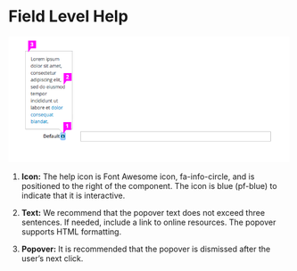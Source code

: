 # Field Level Help

![Field level help with expanded text](img/field-level-help-callout.png)

1. **Icon:** The help icon is Font Awesome icon, fa-info-circle, and is positioned to the right of the component. The icon is blue (pf-blue) to indicate that it is interactive.

1. **Text:** We recommend that the popover text does not exceed three sentences. If needed, include a link to online resources. The popover supports HTML formatting.

1. **Popover:** It is recommended that the popover is dismissed after the user’s next click.

